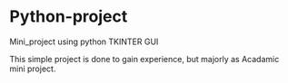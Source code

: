 # Python-project
Mini_project using python TKINTER GUI

This simple project is done to gain experience, but majorly as Acadamic mini project.
